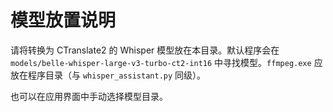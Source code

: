 # 模型放置说明

请将转换为 CTranslate2 的 Whisper 模型放在本目录。默认程序会在 `models/belle-whisper-large-v3-turbo-ct2-int16` 中寻找模型。`ffmpeg.exe` 应放在程序目录（与 `whisper_assistant.py` 同级）。

也可以在应用界面中手动选择模型目录。
